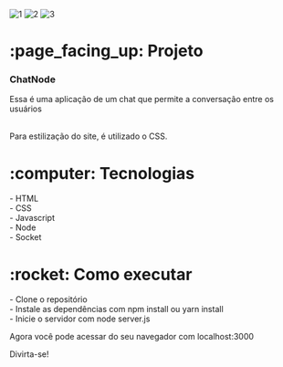 ![1](https://github.com/henrylomeu/nodechat/assets/115239333/14fde85f-cb5b-418e-a480-ac97191ae54a)
![2](https://github.com/henrylomeu/nodechat/assets/115239333/85a1de6d-2bdd-416b-a90c-8cb37c6426d0)
![3](https://github.com/henrylomeu/nodechat/assets/115239333/e37de485-2d0b-46a8-b108-a297d1907d1a)

<h1> :page_facing_up: Projeto</h1>
<h3>ChatNode</h3> 
Essa é uma aplicação de um chat que permite a conversação entre os usuários </br></br>

Para estilização do site, é utilizado o CSS.

<h1> :computer: Tecnologias</h1>
- HTML </br>
- CSS </br>
- Javascript </br>
- Node </br>
- Socket </br>

<h1> :rocket: Como executar</h1>
- Clone o repositório </br>
- Instale as dependências com npm install ou yarn install </br>
- Inicie o servidor com node server.js </br>

Agora você pode acessar do seu navegador com localhost:3000

Divirta-se!




